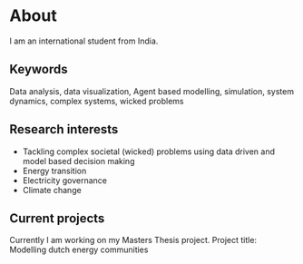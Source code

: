 # About

I am an international student from India.

## Keywords
Data analysis, data visualization, Agent based modelling, simulation, system dynamics, complex systems, wicked problems

## Research interests
* Tackling complex societal (wicked) problems using data driven and model based decision making
* Energy transition
* Electricity governance
* Climate change

## Current projects
Currently I am working on my Masters Thesis project.
Project title: Modelling dutch energy communities

